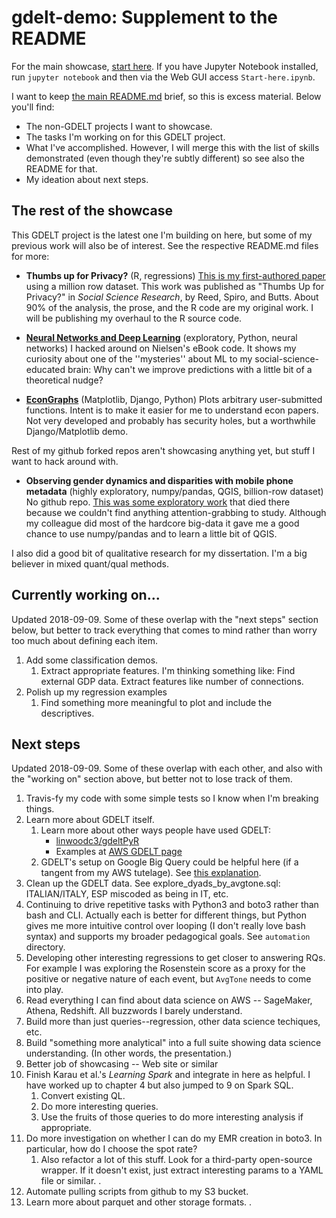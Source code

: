# gdelt-demo: Supplement to the README

<!--div class="w3-container w3-pale-blue w3-leftbar w3-border-blue reed9999-note">-->
For the main showcase, <a href="https://github.com/reed9999/gdelt-demo/blob/master/Start-here.ipynb">start here</a>. If you have Jupyter Notebook installed, run `jupyter notebook` and then via the Web GUI access `Start-here.ipynb`. 
<!--/div-->

I want to keep [the main README.md](https://github.com/reed9999/gdelt-demo/blob/master/README.md) brief, so this is excess material. Below you'll find: 

* The non-GDELT projects I want to showcase.
* The tasks I'm working on for this GDELT project.
* What I've accomplished. However, I will merge this with the list of skills demonstrated (even though they're subtly different) so see also the README for that.
* My ideation about next steps.


## <a name="rest-of-showcase">The rest of the showcase</a>
This GDELT project is the latest one I'm building on here, but some of my previous work will also be of interest. See the respective README.md files for more:


<!--* **[Thumbs up for Privacy?](https://github.com/reed9999/thumbs-up-for-privacy)** (R, regressions) [This is my first-authored paper](https://www.sciencedirect.com/science/article/pii/S0049089X16302368) using a million row dataset. This work was published as "Thumbs Up for Privacy?" in _Social Science Research_, by Reed, Spiro, and Butts. About 90% of the analysis, the prose, and the R code are my original work. -->

* **Thumbs up for Privacy?** (R, regressions) [This is my first-authored paper](https://www.sciencedirect.com/science/article/pii/S0049089X16302368) using a million row dataset. This work was published as "Thumbs Up for Privacy?" in _Social Science Research_, by Reed, Spiro, and Butts. About 90% of the analysis, the prose, and the R code are my original work. I will be publishing my overhaul to the R source code.

* **[Neural Networks and Deep Learning](https://github.com/reed9999/neural-networks-and-deep-learning)** (exploratory, Python, neural networks) I hacked around on Nielsen's eBook code. It shows my curiosity about one of the ''mysteries'' about ML to my social-science-educated brain: Why can't we improve predictions with a little bit of a theoretical nudge?

* **[EconGraphs](https://github.com/reed9999/econgraphs)** 
(Matplotlib, Django, Python) Plots arbitrary user-submitted functions. 
Intent is to make it easier for me to understand econ papers. Not very developed and probably has security holes, but a worthwhile Django/Matplotlib demo.

Rest of my github forked repos aren't showcasing anything yet, but stuff I want to hack around with.

* **Observing gender dynamics and disparities with mobile phone metadata** (highly exploratory, numpy/pandas, QGIS, billion-row dataset) No github repo.  [This was some exploratory work](https://dl.acm.org/citation.cfm?id=2909632) that died there because we couldn't find anything attention-grabbing to study. Although my colleague did most of the hardcore big-data it gave me a good chance to use numpy/pandas and to learn a little bit of QGIS.

I also did a good bit of qualitative research for my dissertation. I'm a big believer in mixed quant/qual methods.



## Currently working on...

Updated 2018-09-09. Some of these overlap with the "next steps" section below, 
but better to track everything that comes to mind rather than worry too much about defining each item.

1. Add some classification demos.
    1. Extract appropriate features. I'm thinking something like: Find external GDP data. Extract features like number of connections.  
1. Polish up my regression examples
    1. Find something more meaningful to plot and include the descriptives.


## Next steps 
Updated 2018-09-09. Some of these overlap with each other, and also with the "working on" section above, 
but better not to lose track of them.

1. Travis-fy my code with some simple tests so I know when I'm breaking things.
1. Learn more about GDELT itself.
    1. Learn more about other ways people have used GDELT:
        * [linwoodc3/gdeltPyR](https://github.com/linwoodc3/gdeltPyR)
        * Examples at [AWS GDELT page](https://registry.opendata.aws/gdelt/)
    1. GDELT's setup on Google Big Query could be helpful here (if a tangent from my AWS tutelage). See [this explanation](https://www.gdeltproject.org/data.html).
1. Clean up the GDELT data. See explore_dyads_by_avgtone.sql: ITALIAN/ITALY, ESP miscoded as being in IT, etc.
1. Continuing to drive repetitive tasks with Python3 and boto3 rather than bash and CLI. Actually each is better for different things, but Python gives me more intuitive control over looping (I don't really love bash syntax) and supports my broader pedagogical goals. See `automation` directory.
1. Developing other interesting regressions to get closer to answering RQs. For example I was exploring the Rosenstein score as a proxy for the positive or negative nature of each event, but `AvgTone` needs to come into play.   
1. Read everything I can find about data science on AWS -- SageMaker, Athena, Redshift. All buzzwords I barely understand.
1. Build more than just queries--regression, other data science techiques, etc.
1. Build "something more analytical" into a full suite showing data science understanding. (In other words, the presentation.)
1. Better job of showcasing -- Web site or similar
1. Finish Karau et al.'s *Learning Spark* and integrate in here as helpful. I have worked up to chapter 4 but also jumped to 9 on Spark SQL. 
    1. Convert existing QL.
    2. Do more interesting queries.
    3. Use the fruits of those queries to do more interesting analysis if appropriate. 
1. Do more investigation on whether I can do my EMR creation in boto3. In particular, how do I choose the spot rate?
    1. Also refactor a lot of this stuff. Look for a third-party open-source wrapper. If it doesn't exist, just extract interesting params to a YAML file or similar.
. 
1. Automate pulling scripts from github to my S3 bucket.
1. Learn more about parquet and other storage formats.
.  


